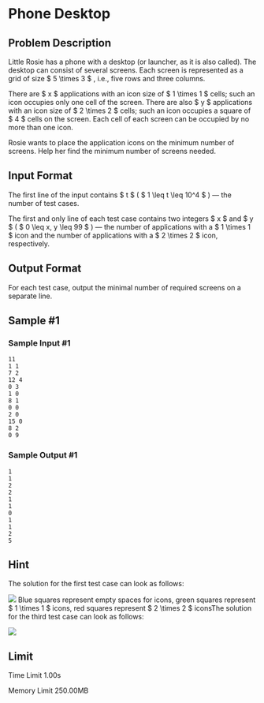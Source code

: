 # Phone Desktop

## Problem Description

Little Rosie has a phone with a desktop (or launcher, as it is also called). The desktop can consist of several screens. Each screen is represented as a grid of size $ 5 \times 3 $ , i.e., five rows and three columns.

There are $ x $ applications with an icon size of $ 1 \times 1 $ cells; such an icon occupies only one cell of the screen. There are also $ y $ applications with an icon size of $ 2 \times 2 $ cells; such an icon occupies a square of $ 4 $ cells on the screen. Each cell of each screen can be occupied by no more than one icon.

Rosie wants to place the application icons on the minimum number of screens. Help her find the minimum number of screens needed.

## Input Format

The first line of the input contains $ t $ ( $ 1 \leq t \leq 10^4 $ ) — the number of test cases.

The first and only line of each test case contains two integers $ x $ and $ y $ ( $ 0 \leq x, y \leq 99 $ ) — the number of applications with a $ 1 \times 1 $ icon and the number of applications with a $ 2 \times 2 $ icon, respectively.

## Output Format

For each test case, output the minimal number of required screens on a separate line.

## Sample #1

### Sample Input #1

```
11
1 1
7 2
12 4
0 3
1 0
8 1
0 0
2 0
15 0
8 2
0 9
```

### Sample Output #1

```
1
1
2
2
1
1
0
1
1
2
5
```

## Hint

The solution for the first test case can look as follows:

 ![](https://cdn.luogu.com.cn/upload/vjudge_pic/CF1974A/50fee263eb8faff81a1a0ba84255a68bc5871ae1.png) Blue squares represent empty spaces for icons, green squares represent $ 1 \times 1 $ icons, red squares represent $ 2 \times 2 $ iconsThe solution for the third test case can look as follows:

 ![](https://cdn.luogu.com.cn/upload/vjudge_pic/CF1974A/53e483ebe35e12a51af69c31e4cb0b1e5b05aee6.png)

## Limit



Time Limit
1.00s

Memory Limit
250.00MB